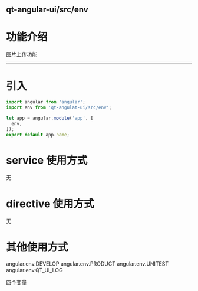 qt-angular-ui/src/env
---

# 功能介绍
图片上传功能

---

# 引入

```javascript
import angular from 'angular';
import env from 'qt-angulat-ui/src/env';

let app = angular.module('app', [
  env,
]);
export default app.name;
```

# service 使用方式
无

# directive 使用方式
无

# 其他使用方式

angular.env.DEVELOP
angular.env.PRODUCT
angular.env.UNITEST
angular.env.QT_UI_LOG

四个变量